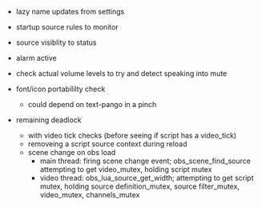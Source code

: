 - lazy name updates from settings
- startup source rules to monitor
- source visiblity to status
- alarm active

- check actual volume levels to try and detect speaking into mute
- font/icon portabililty check
  - could depend on text-pango in a pinch

- remaining deadlock
  - with video tick checks (before seeing if script has a video_tick)
  - removeing a script source context during reload
  - scene change on obs load
    - main thread: firing scene change event; obs_scene_find_source attempting to get video_mutex, holding script mutex
    - video thread: obs_lua_source_get_width; attempting to get script mutex, holding source definition_mutex, source filter_mutex, video_mutex, channels_mutex
